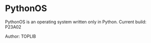 # PythonOS
PythonOS is an operating system written only in Python.  Current build: P23A02

Author: TOPLIB